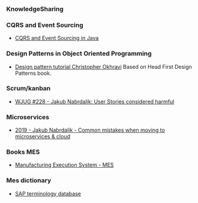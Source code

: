 ### KnowledgeSharing

### CQRS and Event Sourcing
 - [CQRS and Event Sourcing in Java](https://www.baeldung.com/cqrs-event-sourcing-java)
 
### Design Patterns in Object Oriented Programming
 - [Design pattern tutorial Christopher Okhravi](https://youtube.com/playlist?list=PLrhzvIcii6GNjpARdnO4ueTUAVR9eMBpc)
  Based on Head First Design Patterns book.

### Scrum/kanban
 - [WJUG #228 - Jakub Nabrdalik: User Stories considered harmful](https://youtu.be/ATZ0GEMSivM)

### Microservices
 - [2019 - Jakub Nabrdalik - Common mistakes when moving to microservices & cloud
](https://youtu.be/jo46-CP6ywU)

### Books MES
- [Manufacturing Execution System - MES](https://www.amazon.com/Manufacturing-Execution-System-J%C3%BCrgen-Kletti/dp/3642080642)

### Mes dictionary
- [SAP terminology database](http://www.sapterm.com/)
